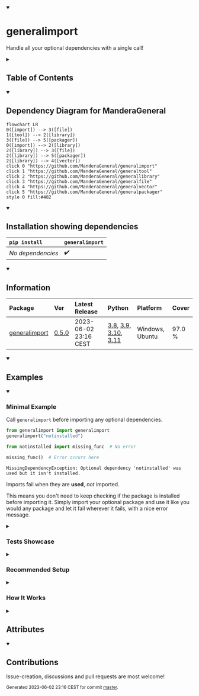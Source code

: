 <details open>
<summary><h1>generalimport</h1></summary>

Handle all your optional dependencies with a single call!

<details>
<summary><h2>Table of Contents</h2></summary>

<pre>
<a href='#generalimport'>generalimport</a>
├─ <a href='#Dependency-Diagram-for-ManderaGeneral'>Dependency Diagram for ManderaGeneral</a>
├─ <a href='#Installation-showing-dependencies'>Installation showing dependencies</a>
├─ <a href='#Information'>Information</a>
├─ <a href='#Examples'>Examples</a>
│  ├─ <a href='#Minimal-Example'>Minimal Example</a>
│  ├─ <a href='#Tests-Showcase'>Tests Showcase</a>
│  ├─ <a href='#Recommended-Setup'>Recommended Setup</a>
│  └─ <a href='#How-It-Works'>How It Works</a>
├─ <a href='#Attributes'>Attributes</a>
└─ <a href='#Contributions'>Contributions</a>
</pre>
</details>


<details open>
<summary><h2>Dependency Diagram for ManderaGeneral</h2></summary>

```mermaid
flowchart LR
0([import]) --> 3([file])
1([tool]) --> 2([library])
3([file]) --> 5([packager])
0([import]) --> 2([library])
2([library]) --> 3([file])
2([library]) --> 5([packager])
2([library]) --> 4([vector])
click 0 "https://github.com/ManderaGeneral/generalimport"
click 1 "https://github.com/ManderaGeneral/generaltool"
click 2 "https://github.com/ManderaGeneral/generallibrary"
click 3 "https://github.com/ManderaGeneral/generalfile"
click 4 "https://github.com/ManderaGeneral/generalvector"
click 5 "https://github.com/ManderaGeneral/generalpackager"
style 0 fill:#482
```
</details>


<details open>
<summary><h2>Installation showing dependencies</h2></summary>

| `pip install`     | `generalimport`   |
|:------------------|:------------------|
| *No dependencies* | ✔️                |
</details>


<details open>
<summary><h2>Information</h2></summary>

| Package                                                          | Ver                                              | Latest Release        | Python                                                                                                                                                                                                                                                 | Platform        | Cover   |
|:-----------------------------------------------------------------|:-------------------------------------------------|:----------------------|:-------------------------------------------------------------------------------------------------------------------------------------------------------------------------------------------------------------------------------------------------------|:----------------|:--------|
| [generalimport](https://github.com/ManderaGeneral/generalimport) | [0.5.0](https://pypi.org/project/generalimport/) | 2023-06-02 23:16 CEST | [3.8](https://www.python.org/downloads/release/python-380/), [3.9](https://www.python.org/downloads/release/python-390/), [3.10](https://www.python.org/downloads/release/python-3100/), [3.11](https://www.python.org/downloads/release/python-3110/) | Windows, Ubuntu | 97.0 %  |
</details>


<details open>
<summary><h2>Examples</h2></summary>


<details open>
<summary><h3>Minimal Example</h3></summary>


Call `generalimport` before importing any optional dependencies.

```python
from generalimport import generalimport
generalimport("notinstalled")

from notinstalled import missing_func  # No error

missing_func()  # Error occurs here
```


```
MissingDependencyException: Optional dependency 'notinstalled' was used but it isn't installed.
```

Imports fail when they are **used**, *not* imported.

This means you don't need to keep checking if the package is installed before importing it.
Simply import your optional package and use it like you would any package and let it fail wherever it fails, with a nice error message.
</details>


<details>
<summary><h3>Tests Showcase</h3></summary>


The beauty of this package is that the error raised isn't just any exception.
It has two base classes: `unittest.case.SkipTest` and `_pytest.outcomes.Skipped` (If available).

This means that if a test method uses an uninstalled optional package then that test is automatically skipped.
This means no more manual skip decorators for optional dependencies!

```python
from generalimport import generalimport
generalimport("optional_uninstalled_package")

from optional_uninstalled_package import missing_func

from unittest import TestCase

class MyTest(TestCase):
    def test_missing_func(self):
        self.assertEqual(3, missing_func(1, 2))
```


```
Ran 1 test in 0.002s

OK (skipped=1)

Skipped: Optional dependency 'optional_uninstalled_package' was used but it isn't installed.
```
</details>


<details>
<summary><h3>Recommended Setup</h3></summary>


Put this in your `__init__.py` file to affect *all* imports inside the folder `__init__.py` resides in.

```python
from generalimport import generalimport
generalimport("your", "optional", "dependencies")
```


`generalimport("*")` makes it handle **all** names (If missing of course)

:warning: `generalimport("*")._scope = None` disables the scope
- Makes it handle missing imports anywhere
- For example it will override `pandas` internal custom optional dependency handling
</details>


<details>
<summary><h3>How It Works</h3></summary>



- When `generalimport` is instantiated it creates a new importer for `sys.meta_path`.
- This importer will return 'fake' modules for matching names and scope.
- The scope ensures only your own imports are faked.
- The fake module will recursively return a FakeModule instance when asked for an attribute.
- When used in any way (\_\_call\_\_, \_\_add\_\_, \_\_str\_\_ etc) it raises `generalimport.MissingDependencyException`.
- This exception has the 'skip-exceptions' from `unittest` and `pytest` as bases, which means that tests will automatically be skipped.
</details>

</details>


<details>
<summary><h2>Attributes</h2></summary>

<pre>
<a href='https://github.com/ManderaGeneral/generalimport/blob/master/generalimport/__init__.py#L1'>Module: generalimport</a>
├─ <a href='https://github.com/ManderaGeneral/generalimport/blob/master/generalimport/dunders.py#L7'>Class: DynamicDunder</a>
│  ├─ <a href='https://github.com/ManderaGeneral/generalimport/blob/master/generalimport/dunders.py#L20'>Method: result</a>
│  └─ <a href='https://github.com/ManderaGeneral/generalimport/blob/master/generalimport/dunders.py#L19'>Method: trigger</a>
├─ <a href='https://github.com/ManderaGeneral/generalimport/blob/master/generalimport/fake_module.py#L14'>Class: FakeModule</a>
│  ├─ <a href='https://github.com/ManderaGeneral/generalimport/blob/master/generalimport/fake_module.py#L67'>Method: error_func</a>
│  └─ <a href='https://github.com/ManderaGeneral/generalimport/blob/master/generalimport/fake_module.py#L72'>Method: error_func_class</a>
├─ <a href='https://github.com/ManderaGeneral/generalimport/blob/master/generalimport/general_importer.py#L9'>Class: GeneralImporter</a>
│  ├─ <a href='https://github.com/ManderaGeneral/generalimport/blob/master/generalimport/general_importer.py#L25'>Method: catch</a>
│  ├─ <a href='https://github.com/ManderaGeneral/generalimport/blob/master/generalimport/general_importer.py#L49'>Method: create_module</a>
│  ├─ <a href='https://github.com/ManderaGeneral/generalimport/blob/master/generalimport/general_importer.py#L52'>Method: exec_module</a>
│  └─ <a href='https://github.com/ManderaGeneral/generalimport/blob/master/generalimport/general_importer.py#L33'>Method: find_spec</a>
├─ <a href='https://github.com/ManderaGeneral/generalimport/blob/master/generalimport/import_catcher.py#L8'>Class: ImportCatcher</a>
│  └─ <a href='https://github.com/ManderaGeneral/generalimport/blob/master/generalimport/import_catcher.py#L24'>Method: handle</a>
├─ <a href='https://github.com/ManderaGeneral/generalimport/blob/master/generalimport/exception.py#L30'>Class: MissingDependencyException</a>
├─ <a href='https://github.com/ManderaGeneral/generalimport/blob/master/generalimport/exception.py#L34'>Function: MissingOptionalDependency</a>
├─ <a href='https://github.com/ManderaGeneral/generalimport/blob/master/generalimport_bottom.py#L63'>Function: fake_module_check</a>
├─ <a href='https://github.com/ManderaGeneral/generalimport/blob/master/generalimport/top.py#L16'>Function: generalimport</a>
├─ <a href='https://github.com/ManderaGeneral/generalimport/blob/master/generalimport/top.py#L12'>Function: get_importer</a>
├─ <a href='https://github.com/ManderaGeneral/generalimport/blob/master/generalimport_bottom.py#L8'>Function: get_installed_modules_names</a>
├─ <a href='https://github.com/ManderaGeneral/generalimport/blob/master/generalimport_bottom.py#L42'>Function: get_spec</a>
├─ <a href='https://github.com/ManderaGeneral/generalimport/blob/master/generalimport_bottom.py#L29'>Function: import_module</a>
├─ <a href='https://github.com/ManderaGeneral/generalimport/blob/master/generalimport/top.py#L43'>Function: is_imported</a>
├─ <a href='https://github.com/ManderaGeneral/generalimport/blob/master/generalimport_bottom.py#L14'>Function: module_is_installed</a>
├─ <a href='https://github.com/ManderaGeneral/generalimport/blob/master/generalimport_bottom.py#L48'>Function: module_is_namespace</a>
├─ <a href='https://github.com/ManderaGeneral/generalimport/blob/master/generalimport_bottom.py#L52'>Function: module_name_is_namespace</a>
├─ <a href='https://github.com/ManderaGeneral/generalimport/blob/master/generalimport/top.py#L38'>Function: reset_generalimport</a>
└─ <a href='https://github.com/ManderaGeneral/generalimport/blob/master/generalimport_bottom.py#L45'>Function: spec_is_namespace</a>
</pre>
</details>


<details open>
<summary><h2>Contributions</h2></summary>

Issue-creation, discussions and pull requests are most welcome!
</details>



<sup>
Generated 2023-06-02 23:16 CEST for commit <a href='https://github.com/ManderaGeneral/generalimport/commit/master'>master</a>.
</sup>
</details>

